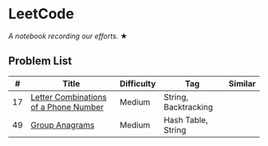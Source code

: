 # LeetCode

_A notebook recording our efforts._ &#9733;

## Problem List

|  #  |   Title  | Difficulty | Tag | Similar
|-----|----------|------------|-----|--------
|17|[Letter Combinations of a Phone Number](https://github.com/garyzccisme/leetcode/tree/master/solutions/17.Letter_Combinations_of_a_Phone_Number)| Medium | String, Backtracking
|49|[Group Anagrams](https://github.com/garyzccisme/leetcode/tree/master/solutions/49.Group_Anagrams)| Medium | Hash Table, String
